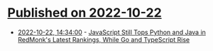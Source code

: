 # [Published on 2022-10-22](index.md)

* [2022-10-22, 14:34:00](https://developers.slashdot.org/story/22/10/21/239244/javascript-still-tops-python-and-java-in-redmonks-latest-rankings-while-go-and-typescript-rise?utm_source=rss1.0mainlinkanon&utm_medium=feed) - [JavaScript Still Tops Python and Java in RedMonk's Latest Rankings, While Go and TypeScript Rise](https://developers.slashdot.org/story/22/10/21/239244/javascript-still-tops-python-and-java-in-redmonks-latest-rankings-while-go-and-typescript-rise?utm_source=rss1.0mainlinkanon&utm_medium=feed)
